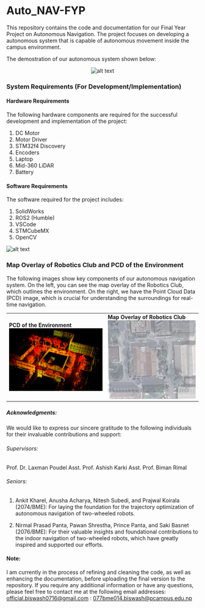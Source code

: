 # Auto_NAV-FYP
This repository contains the code and documentation for our Final Year Project on Autonomous Navigation. The project focuses on developing a autonomous system that is capable of autonomous movement inside the campus environment.

The demostration of our autonomous system shown below: 
<!-- <p align="center">
  <img src="2_test.gif" alt="alt text">
</p> -->
<p align="center">
  <img src="2_test.gif" alt="alt text">
</p>

### System Requirements (For Development/Implementation)

#### Hardware Requirements

The following hardware components are required for the successful development and implementation of the project:

1. DC Motor  
2. Motor Driver  
3. STM32f4 Discovery  
4. Encoders  
5. Laptop  
6. Mid-360 LiDAR  
7. Battery  

#### Software Requirements

The software required for the project includes:

1. SolidWorks  
2. ROS2 (Humble)  
3. VSCode  
4. STMCubeMX  
5. OpenCV  

![alt text](Annotation_component.png)


### Map Overlay of Robotics Club and PCD of the Environment

The following images show key components of our autonomous navigation system. On the left, you can see the map overlay of the Robotics Club, which outlines the environment. On the right, we have the Point Cloud Data (PCD) image, which is crucial for understanding the surroundings for real-time navigation.

<table>
  <tr>
    <td>
      <strong>PCD of the Environment</strong><br>
      <img src="PCD.png" width="400"/>
    </td>
    <td>
      <strong>Map Overlay of Robotics Club</strong><br>
      <img src="Map Overlay of Robotics Club.png" width="400"/>
    </td>
  </tr>
</table>



##### Acknowledgments:
We would like to express our sincere gratitude to the following individuals for their invaluable contributions and support:

###### Supervisors:
Prof. Dr. Laxman Poudel
Asst. Prof. Ashish Karki
Asst. Prof. Biman Rimal

###### Seniors:
1. Ankit Kharel, Anusha Acharya, Nitesh Subedi, and Prajwal Koirala (2074/BME): For laying the foundation for the trajectory optimization of autonomous navigation of two-wheeled robots.

2. Nirmal Prasad Panta, Pawan Shrestha, Prince Panta, and Saki Basnet (2076/BME): For their valuable insights and foundational contributions to the indoor navigation of two-wheeled robots, which have greatly inspired and supported our efforts.


#### Note:
I am currently in the process of refining and cleaning the code, as well as enhancing the documentation, before uploading the final version to the repository. If you require any additional information or have any questions, please feel free to contact me at the following email addresses: official.biswash0716@gmail.com : 077bme014.biswash@pcampus.edu.np
